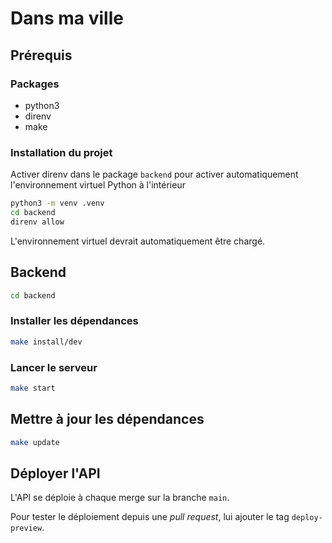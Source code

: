# Dans ma ville

## Prérequis

### Packages

- python3
- direnv
- make

### Installation du projet

Activer direnv dans le package `backend` pour activer automatiquement l'environnement virtuel Python à l'intérieur

```bash
python3 -m venv .venv
cd backend
direnv allow
```

L'environnement virtuel devrait automatiquement être chargé.

## Backend

```bash
cd backend
```

### Installer les dépendances

```bash
make install/dev
```

### Lancer le serveur

```bash
make start
```

## Mettre à jour les dépendances

```bash
make update
```

## Déployer l'API

L'API se déploie à chaque merge sur la branche `main`.

Pour tester le déploiement depuis une *pull request*, lui ajouter le tag `deploy-preview`.
